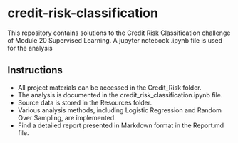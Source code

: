 # credit-risk-classification

This repository contains solutions to the Credit Risk Classification challenge of Module 20 Supervised Learning. A jupyter notebook .ipynb file is used for the analysis

## Instructions
 - All project materials can be accessed in the Credit_Risk folder.
 - The analysis is documented in the credit_risk_classification.ipynb file.
 - Source data is stored in the Resources folder.
 - Various analysis methods, including Logistic Regression and Random Over Sampling, are implemented.
 - Find a detailed report presented in Markdown format in the Report.md file.

 